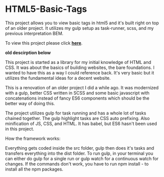# HTML5-Basic-Tags

This project allows you to view basic tags in html5 and it's built right on top of an older project. It utilizes my gulp setup as task-runner, scss, and my previous interpretation BEM. 

To view this project please click **[here](https://w3althambition.github.io/html5-the-basics/dist/index.html)**.

**old descirption below**

This project is started as a library for my initial knowledge of HTML and CSS. It was about the basics of building websites, the bare foundations. I wanted to have this as a way I could reference back. It's very basic but it utilizes the fundamental ideas for a decent website.

This is a renovation of an older project I did a while ago. It was modernized with a gulp, better CSS written in SCSS and some basic javascript with concatenations instead of fancy ES6 components which should be the better way of doing this.

The project utilizes gulp for task running and has a whole lot of tasks chained together.  The gulp highlight tasks are CSS auto prefixing. Also minification of JS, CSS, and HTML. It has babel, but ES6 hasn't been used in this project.


How the framework works:

Everything gets coded inside the src folder, gulp then does it's tasks and transfers everything into the dist folder. To run gulp, in your terminal you can either do gulp for a single run or gulp watch for a continuous watch for changes. If the commands don't work, you have to run npm install - to install all the npm packages. 


